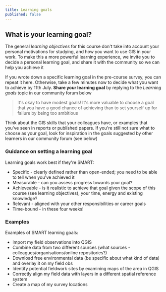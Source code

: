 ```yaml
---
title: Learning goals
published: false
---
```


## What is your learning goal?

The general *learning objectives* for this course don't take into account your personal motivations for studying, and how you want to use GIS in your work.  To make this a more powerful learning experience, we invite you to decide a personal learning goal, and share it with the community so we can help you achieve it

If you wrote down a specific learning goal in the pre-course survey, you can repeat it here.  Otherwise, take a few minutes now to decide what you want to achieve by 11th July.  **Share your learning goal** by replying to the *Learning goals* topic in our community forum below

> It's okay to have modest goals!  It's more valuable to choose a goal that you have a good chance of achieving than to set yourself up for failure by being too ambitious

Think about the GIS skills that your colleagues have, or examples that you've seen in reports or published papers.  If you're still not sure what to choose as your goal, look for inspiration in the goals suggested by other learners in our community forum (see below) 

### Guidance on setting a learning goal

Learning goals work best if they're SMART:
- Specific - clearly defined rather than open-ended; you need to be able to tell when you've achieved it
- Measurable - can you assess progress towards your goal?
- Achieveable - is it realistic to achieve that goal given the scope of this course (see learning objectives), your time, energy and existing knowledge?
- Relevant - aligned with your other responsibilities or career goals
- Time-bound - in these four weeks!

### Examples
Examples of SMART learning goals:
- Import my field observations into QGIS
- Combine data from two different sources (what sources - colleagues/organisations/online repositories?)
- Download free environmental data (be specific about what kind of data) and overlay it on my field obs
- Identify potential fieldwork sites by examining maps of the area in QGIS
- Correctly align my field data with layers in a different spatial reference system
- Create a map of my survey locations 

<div id='discourse-comments'></div>

<script type="text/javascript">
  window.DiscourseEmbed = { discourseUrl: 'https://community.verdantlearn.org/', topicId: 46 };

  (function() {
    var d = document.createElement('script'); d.type = 'text/javascript'; d.async = true;
    d.src = window.DiscourseEmbed.discourseUrl + 'javascripts/embed.js';
    (document.getElementsByTagName('head')[0] || document.getElementsByTagName('body')[0]).appendChild(d);
  })();
</script>

